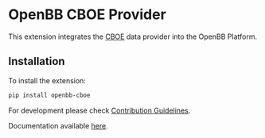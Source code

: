 # OpenBB CBOE Provider

This extension integrates the [CBOE](https://www.cboe.com/) data provider into the OpenBB Platform.

## Installation

To install the extension:

```bash
pip install openbb-cboe
```

For development please check [Contribution Guidelines](https://github.com/OpenBB-finance/OpenBBTerminal/blob/develop/openbb_platform/CONTRIBUTING.md).

Documentation available [here](https://docs.openbb.co/platform).
